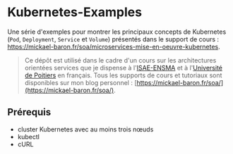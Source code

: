 # Kubernetes-Examples

Une série d'exemples pour montrer les principaux concepts de Kubernetes (`Pod`, `Deployment`, `Service` et `Volume`) présentés dans le support de cours : https://mickael-baron.fr/soa/microservices-mise-en-oeuvre-kubernetes.

> Ce dépôt est utilisé dans le cadre d'un cours sur les architectures orientées services que je dispense à l'[ISAE-ENSMA](https://www.ensma.fr) et à l'[Université de Poitiers](http://www.univ-poitiers.fr/) en français. Tous les supports de cours et tutoriaux sont disponibles sur mon blog personnel : [https://mickael-baron.fr/soa/](https://mickael-baron.fr/soa/).

## Prérequis

* cluster Kubernetes avec au moins trois nœuds
* kubectl
* cURL
